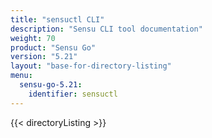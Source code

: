 ```yaml
---
title: "sensuctl CLI"
description: "Sensu CLI tool documentation"
weight: 70
product: "Sensu Go"
version: "5.21"
layout: "base-for-directory-listing"
menu:
  sensu-go-5.21:
    identifier: sensuctl
---
```


{{< directoryListing >}}
